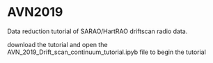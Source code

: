 # AVN2019

Data reduction tutorial of SARAO/HartRAO driftscan radio 
data.

download the tutorial and open the AVN_2019_Drift_scan_continuum_tutorial.ipyb file to begin the tutorial
